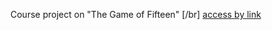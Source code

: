 Course project on "The Game of Fifteen" [/br]
[access by link](https://lab.d1bdg.xyz:2443/game_fifteen/)